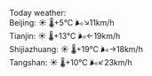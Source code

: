 Today weather:  
Beijing: ☀️   🌡️+5°C 🌬️↘11km/h  
Tianjin: ☀️   🌡️+13°C 🌬️←19km/h  
Shijiazhuang: ☀️   🌡️+19°C 🌬️→18km/h  
Tangshan: ☀️   🌡️+10°C 🌬️↙23km/h  
